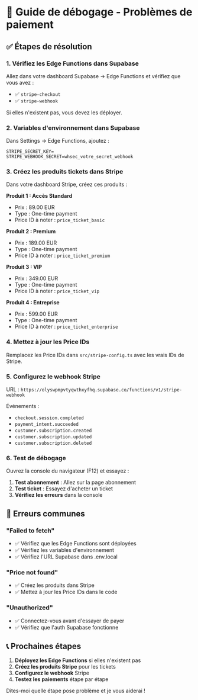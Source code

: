 # 🔧 Guide de débogage - Problèmes de paiement

## ✅ Étapes de résolution

### 1. Vérifiez les Edge Functions dans Supabase

Allez dans votre dashboard Supabase → Edge Functions et vérifiez que vous avez :
- ✅ `stripe-checkout` 
- ✅ `stripe-webhook`

Si elles n'existent pas, vous devez les déployer.

### 2. Variables d'environnement dans Supabase

Dans Settings → Edge Functions, ajoutez :
```
STRIPE_SECRET_KEY=
STRIPE_WEBHOOK_SECRET=whsec_votre_secret_webhook
```

### 3. Créez les produits tickets dans Stripe

Dans votre dashboard Stripe, créez ces produits :

**Produit 1 : Accès Standard**
- Prix : 89.00 EUR
- Type : One-time payment
- Price ID à noter : `price_ticket_basic`

**Produit 2 : Premium**  
- Prix : 189.00 EUR
- Type : One-time payment
- Price ID à noter : `price_ticket_premium`

**Produit 3 : VIP**
- Prix : 349.00 EUR  
- Type : One-time payment
- Price ID à noter : `price_ticket_vip`

**Produit 4 : Entreprise**
- Prix : 599.00 EUR
- Type : One-time payment  
- Price ID à noter : `price_ticket_enterprise`

### 4. Mettez à jour les Price IDs

Remplacez les Price IDs dans `src/stripe-config.ts` avec les vrais IDs de Stripe.

### 5. Configurez le webhook Stripe

URL : `https://olyswpmpvtyqwthxyfhq.supabase.co/functions/v1/stripe-webhook`

Événements :
- `checkout.session.completed`
- `payment_intent.succeeded`
- `customer.subscription.created`
- `customer.subscription.updated`
- `customer.subscription.deleted`

### 6. Test de débogage

Ouvrez la console du navigateur (F12) et essayez :

1. **Test abonnement** : Allez sur la page abonnement
2. **Test ticket** : Essayez d'acheter un ticket
3. **Vérifiez les erreurs** dans la console

## 🚨 Erreurs communes

### "Failed to fetch"
- ✅ Vérifiez que les Edge Functions sont déployées
- ✅ Vérifiez les variables d'environnement
- ✅ Vérifiez l'URL Supabase dans .env.local

### "Price not found"  
- ✅ Créez les produits dans Stripe
- ✅ Mettez à jour les Price IDs dans le code

### "Unauthorized"
- ✅ Connectez-vous avant d'essayer de payer
- ✅ Vérifiez que l'auth Supabase fonctionne

## 📞 Prochaines étapes

1. **Déployez les Edge Functions** si elles n'existent pas
2. **Créez les produits Stripe** pour les tickets  
3. **Configurez le webhook** Stripe
4. **Testez les paiements** étape par étape

Dites-moi quelle étape pose problème et je vous aiderai !